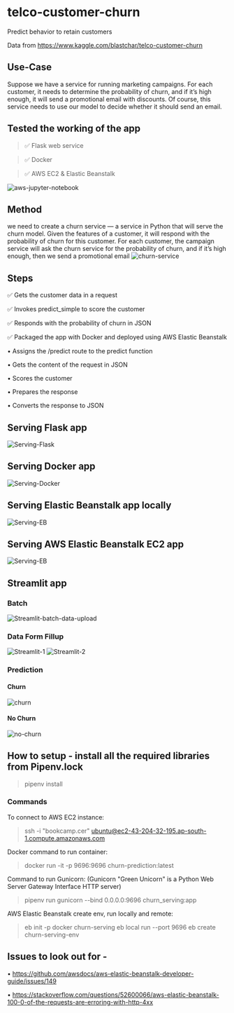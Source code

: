 # telco-customer-churn
Predict behavior to retain customers

Data from https://www.kaggle.com/blastchar/telco-customer-churn

## Use-Case
Suppose we have a service for running marketing campaigns. For each customer, it needs to determine the probability of churn, and if it’s high enough, it will send a promotional email with discounts. Of course, this service needs to use our model to decide whether it should send an email.

## Tested the working of the app 
> ✅ Flask web service

> ✅ Docker  

> ✅ AWS EC2 & Elastic Beanstalk

<picture>
 <source media="(prefers-color-scheme: dark)" srcset="imgs/aws-jupyter-notebook.png">
 <source media="(prefers-color-scheme: light)" srcset="imgs/aws-jupyter-notebook.png">
 <img alt="aws-jupyter-notebook" src="imgs/aws-jupyter-notebook.png">
</picture>

## Method
we need to create a churn service — a service in Python that will serve the
churn model. Given the features of a customer, it will respond with the probability of
churn for this customer. For each customer, the campaign service will ask the churn
service for the probability of churn, and if it’s high enough, then we send a promotional email
<picture>
 <source media="(prefers-color-scheme: dark)" srcset="imgs/churn-service.png">
 <source media="(prefers-color-scheme: light)" srcset="imgs/churn-service.png">
 <img alt="churn-service" src="imgs/churn-service.png">
</picture>

## Steps
✅ Gets the customer data in a request

✅ Invokes predict_simple to score the customer

✅ Responds with the probability of churn in JSON

✅ Packaged the app with Docker and deployed using AWS Elastic Beanstalk

• Assigns the /predict route to the predict function

• Gets the content of the request in JSON

• Scores the customer 

• Prepares the response

• Converts the response to JSON

## Serving Flask app
<picture>
 <source media="(prefers-color-scheme: dark)" srcset="imgs/Serving-Flask.png">
 <source media="(prefers-color-scheme: light)" srcset="imgs/Serving-Flask.png">
 <img alt="Serving-Flask" src="imgs/Serving-Flask.png">
</picture>

## Serving Docker app
<picture>
 <source media="(prefers-color-scheme: dark)" srcset="imgs/serving-docker.png">
 <source media="(prefers-color-scheme: light)" srcset="imgs/serving-docker.png">
 <img alt="Serving-Docker" src="imgs/serving-docker.png">
</picture>

## Serving Elastic Beanstalk app locally
<picture>
 <source media="(prefers-color-scheme: dark)" srcset="imgs/serving-eb-local.png">
 <source media="(prefers-color-scheme: light)" srcset="imgs/serving-eb-local.png">
 <img alt="Serving-EB" src="imgs/serving-eb-local.png">
</picture>

## Serving AWS Elastic Beanstalk EC2 app
<picture>
 <source media="(prefers-color-scheme: dark)" srcset="imgs/serving-eb-ec2-aws.png">
 <source media="(prefers-color-scheme: light)" srcset="imgs/serving-eb-ec2-aws.png">
 <img alt="Serving-EB" src="imgs/serving-eb-ec2-aws.png">
</picture>

## Streamlit app

### Batch
<picture>
 <source media="(prefers-color-scheme: dark)" srcset="imgs/app-batch-data-upload-txt-dict.png">
 <source media="(prefers-color-scheme: light)" srcset="imgs/app-batch-data-upload-txt-dict.png">
 <img alt="Streamlit-batch-data-upload" src="imgs/app-batch-data-upload-txt-dict.png">
</picture>

### Data Form Fillup
<picture>
 <source media="(prefers-color-scheme: dark)" srcset="imgs/streamlit-1.png">
 <source media="(prefers-color-scheme: light)" srcset="imgs/streamlit-1.png">
 <img alt="Streamlit-1" src="imgs/streamlit-1.png">
</picture>

<picture>
 <source media="(prefers-color-scheme: dark)" srcset="imgs/streamlit-2.png">
 <source media="(prefers-color-scheme: light)" srcset="imgs/streamlit-2.png">
 <img alt="Streamlit-2" src="imgs/streamlit-2.png">
</picture>


### Prediction
#### Churn
<picture>
 <source media="(prefers-color-scheme: dark)" srcset="imgs/prediction-churn.png">
 <source media="(prefers-color-scheme: light)" srcset="imgs/prediction-churn.png">
 <img alt="churn" src="imgs/prediction-churn.png">
</picture>

#### No Churn
<picture>
 <source media="(prefers-color-scheme: dark)" srcset="imgs/prediction-no-churn.png">
 <source media="(prefers-color-scheme: light)" srcset="imgs/prediction-no-churn.png">
 <img alt="no-churn" src="imgs/prediction-no-churn.png">
</picture>

## How to setup - install all the required libraries from Pipenv.lock
> pipenv install

### Commands
To connect to AWS EC2 instance:
> ssh -i "bookcamp.cer" ubuntu@ec2-43-204-32-195.ap-south-1.compute.amazonaws.com

Docker command to run container:
> docker run -it -p 9696:9696 churn-prediction:latest

Command to run Gunicorn: (Gunicorn "Green Unicorn" is a Python Web Server Gateway Interface HTTP server)
> pipenv run gunicorn --bind 0.0.0.0:9696 churn_serving:app

AWS Elastic Beanstalk create env, run locally and remote:
> eb init -p docker churn-serving
> eb local run --port 9696
> eb create churn-serving-env

## Issues to look out for - 
• https://github.com/awsdocs/aws-elastic-beanstalk-developer-guide/issues/149

• https://stackoverflow.com/questions/52600066/aws-elastic-beanstalk-100-0-of-the-requests-are-erroring-with-http-4xx 